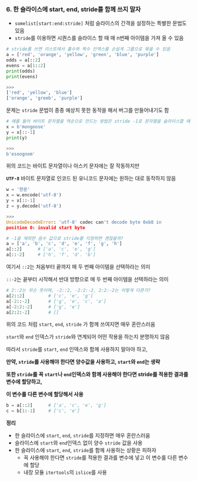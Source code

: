 ### 6. 한 슬라이스에 start, end, stride를 함께 쓰지 말자
- `somelist[start:end:stride]` 처럼 슬라이스의 간격을 설정하는 특별한 문법도 있음
- `stride`를 이용하면 시퀀스를 슬라이스 할 때 매 n번째 아이템을 가져 올 수 있음

```python
# stride를 쓰면 리스트에서 홀수와 짝수 인덱스를 손쉽게 그룹으로 묶을 수 있음
a = ['red', 'orange', 'yellow', 'green', 'blue', 'purple']
odds = a[::2]
evens = a[1::2]
print(odds)
print(evens)

>>>
['red', 'yellow', 'blue']
['orange', 'greeb', 'purple']
```
문제는 `stride` 문법이 종종 예상치 못한 동작을 해서 버그를 만들어내기도 함

```python
# 예를 들어 바이트 문자열을 역순으로 만드는 방법은 stride -1로 문자열을 슬라이스할 때
x = b'mongoose'
y = x[::-1]
print(y)

>>>
b'esoognom'
```
위의 코드는 바이트 문자열이나 아스키 문자에는 잘 작동하지만

**`UTF-8`** 바이트 문자열로 인코드 된 유니코드 문자에는 원하는 대로 동작하지 않음

```python
w = '한문'
x = w.encode('utf-8')
y = x[::-1]
z = y.decode('utf-8')

>>>
UnicodeDecodeError: 'utf-8' codec can't decode byte 0xb8 in
position 0: invalid start byte

# -1을 제외한 음수 값으로 stride를 지정하면 괜찮을까?
a = ['a', 'b', 'c', 'd', 'e', 'f', 'g', 'h']
a[::2]		# ['a', 'c', 'e', 'g']
a[::-2]		# ['h', 'f', 'd'. 'b']
```
여기서 `::2`는 처음부터 끝까지 매 두 번째 아이템을 선택하라는 의미

`::-2`는 끝부터 시작해서 반대 방향으로 매 두 번째 아이템을 선택하라는 의미

```python
# 2::2는 무슨 뜻이며, -2::2, -2:2:-2, 2:2:-2는 어떻게 다른가?
a[2::2]			# ['c', 'e', 'g']
a[-2::-2]		# ['g', 'e', 'c', 'a']
a[-2:2:-2]		# ['g', 'e']
a[2:2:-2]		# []
```
위의 코드 처럼 `start`, `end`, `stride` 가 함께 쓰여지면 매우 혼란스러움

`start`와 `end` 인덱스가 `stride`와 연계되어 어떤 작용을 하는지 분명하지 않음

따라서 `stride`를 `start`, `end` 인덱스와 함께 사용하지 말아야 하고,

**만약, `stride`를 사용해야 한다면 양수값을 사용하고, `start`와 `end`는 생략**

**또한 `stride`를 꼭 `start`나 `end`인덱스와 함께 사용해야 한다면 stride를 적용한 결과를 변수에 할당하고,**

**이 변수를 다른 변수에 할당해서 사용**

```python
b = a[::2]		# ['a', 'c', 'e', 'g']
c = b[1:-1]		# ['c', 'e']
```

**정리**

- 한 슬라이스에 `start`, `end`, `stride`를 지정하면 매우 혼란스러움
- 슬라이스에 `start`와 `end`인덱스 없이 양수 `stride` 값을 사용
- 한 슬라이스에 `start`, `end`, `stride`를 함께 사용하는 상황은 피하자
	- 꼭 사용해야 한다면 `stride`를 적용한 결과를 변수에 넣고 이 변수를 다른 변수에 할당
	- 내장 모듈 `itertools`의 `islice`를 사용

